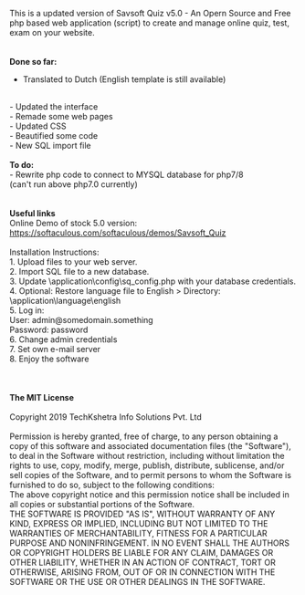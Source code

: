 This is a updated version of Savsoft Quiz v5.0 - An Opern Source and Free php based web application (script) to create and manage online quiz, test, exam on your website.
<br>
<br>
<br>
<strong>Done so far:</strong>
<br>
- Translated to Dutch (English template is still available)
<br>
- Updated the interface
<br>
- Remade some web pages
<br>
- Updated CSS
<br>
- Beautified some code
<br>
- New SQL import file
<br>
<br>
<strong>To do:</strong>
<br>
- Rewrite php code to connect to MYSQL database for php7/8
<br>
  (can't run above php7.0 currently)
<br>
<br>
<br>
<strong>Useful links</strong>
<br> 
Online Demo of stock 5.0 version: <a href="https://softaculous.com/softaculous/demos/Savsoft_Quiz" target="onlindedemo">https://softaculous.com/softaculous/demos/Savsoft_Quiz</a> 
<br>
<br> 
Installation Instructions:
<br>
1. Upload files to your web server.
<br>
2. Import SQL file to a new database.
<br>
3. Update \application\config\sq_config.php with your database credentials.
<br>
4. Optional: Restore language file to English > Directory: \application\language\english
<br>
5. Log in:
<br>
   User: admin@somedomain.something
<br>
   Password: password
<br>
6. Change admin credentials
<br>
7. Set own e-mail server
<br>
8. Enjoy the software
<br>
<br>
<br>
<br> 
<strong>The MIT License</strong>
<br> 
<br> 
Copyright 2019 TechKshetra Info Solutions Pvt. Ltd
<br> 
<br> 
Permission is hereby granted, free of charge, to any person obtaining a copy of this software and associated documentation files (the "Software"), to deal in the Software without restriction, including without limitation the rights to use, copy, modify, merge, publish, distribute, sublicense, and/or sell copies of the Software, and to permit persons to whom the Software is furnished to do so, subject to the following conditions:
<br>
The above copyright notice and this permission notice shall be included in all copies or substantial portions of the Software.
<br>
THE SOFTWARE IS PROVIDED "AS IS", WITHOUT WARRANTY OF ANY KIND, EXPRESS OR IMPLIED, INCLUDING BUT NOT LIMITED TO THE WARRANTIES OF MERCHANTABILITY, FITNESS FOR A PARTICULAR PURPOSE AND NONINFRINGEMENT. IN NO EVENT SHALL THE AUTHORS OR COPYRIGHT HOLDERS BE LIABLE FOR ANY CLAIM, DAMAGES OR OTHER LIABILITY, WHETHER IN AN ACTION OF CONTRACT, TORT OR OTHERWISE, ARISING FROM, OUT OF OR IN CONNECTION WITH THE SOFTWARE OR THE USE OR OTHER DEALINGS IN THE SOFTWARE.
<br>
<br>
<br>
